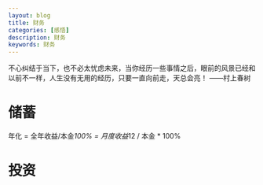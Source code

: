 ```yaml
---
layout: blog
title: 财务
categories: [感悟]
description: 财务
keywords: 财务
---
```


不心纠结于当下，也不必太忧虑未来，当你经历一些事情之后，眼前的风景已经和以前不一样，人生没有无用的经历，只要一直向前走，天总会亮！ ——村上春树


# 储蓄
年化 = 全年收益/本金*100% = 月度收益*12 / 本金 * 100%

# 投资


